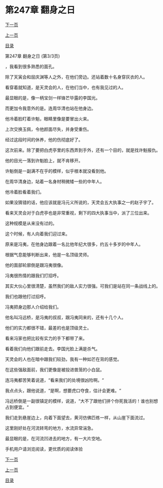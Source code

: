 <h1>第247章   翻身之日</h1>
            <div><p><a href="./741_%E7%AC%AC248%E7%AB%A0_%E6%B4%97%E9%AB%93%E6%B1%A0.md">下一页</a></p><p><a href="./739_%E7%AC%AC247%E7%AB%A0_%E7%BF%BB%E8%BA%AB%E4%B9%8B%E6%97%A5.md">上一页</a></p><p><a href="../">目录</a></p></div>
            <div><p>第247章   翻身之日 (第3/3页)</p><p>，我看到很多熟悉的面孔。</p><p>除了天寅会和屈庆渊等人之外，在他们旁边。还站着数十名身穿灰衣的人。</p><p>看穿着就知道，是天灵会的人，在他们当中，也有我见过的人。</p><p>最显眼的是，像一柄宝剑一样锋芒毕露的李国光。</p><p>而更加令我意外的是。连周华清也站在他身边。</p><p>他冷着脸盯着许魁，眼睛里像是要冒出火来。</p><p>上次交换玉佩，令他颜面尽失，并身受重伤。</p><p>经过这段时间的休养，他的伤彻底好了。</p><p>这次前来。除了要把白虎亭里的东西弄到手外，还有一个目的，就是找许魁报仇。</p><p>他的目光一落到许魁脸上，就不肯移开。</p><p>许魁倒是一副满不在乎的模样，似乎根本就没看到他。</p><p>在周华清身边，站着一名身材稍微矮一些的中年人。</p><p>他冷着脸看着我们。</p><p>如果没猜错的话，他应该就是冯元义所说的，天灵会五大执事之一的赵子宇了。</p><p>看来天灵会对于白虎亭也是非常重视，剩下的四大执事当中，派了三位出来。</p><p>这种规模是从来没有过的。</p><p>这个时候，有人向着我们迎过来。</p><p>原来是冯夷，在他身边跟着一名比他年纪大很多，约五十多岁的中年人。</p><p>根据气息能够判断出来，他是一名顶级灵师。</p><p>他的面部轮廓倒是跟冯夷很像。</p><p>冯夷很热情的跟我们打招呼。</p><p>其实大伙心里很清楚，虽然我们的敌人实力很强。可我们是站在同一条战线上的。</p><p>我们也跟他打过招呼。</p><p>冯夷把身边那人介绍给我们。</p><p>他名叫冯远桥，是冯夷的叔叔，跟冯夷同来的，还有十几个人。</p><p>他们的实力都很不错，最差的也是顶级灵士。</p><p>看来冯家也把比较有实力的手下都带了来。</p><p>看着我们向他们跟前走去。李国光脸上满是杀气。</p><p>天灵会的人也在暗中跟我们较劲，我有一种如芒在背的感觉。</p><p>在这些强敌面前，我们更像是被投进兽笼的小白鼠。</p><p>连冯夷都苦笑着说道，“看来我们的处境很凶险啊。“</p><p>我点点头，跟他说道，“是啊，想要虎口夺食，估计会更难。“</p><p>冯远桥倒是一副很镇定的模样，说道，“大不了跟他们拼个你死我活的！谁也别想占到便宜。“</p><p>我们走到悬崖边上，向着下面望去，黄河仿佛匹练一样，从山崖下面流过。</p><p>这里刚好处在河流转弯的地方，水流异常湍急。</p><p>最显眼的是，在河流凹进去的地方，有一大片空地。</p><p>手机用户请浏览阅读，更优质的阅读体验</p></div>
            <div><p><a href="./741_%E7%AC%AC248%E7%AB%A0_%E6%B4%97%E9%AB%93%E6%B1%A0.md">下一页</a></p><p><a href="./739_%E7%AC%AC247%E7%AB%A0_%E7%BF%BB%E8%BA%AB%E4%B9%8B%E6%97%A5.md">上一页</a></p><p><a href="../">目录</a></p></div>